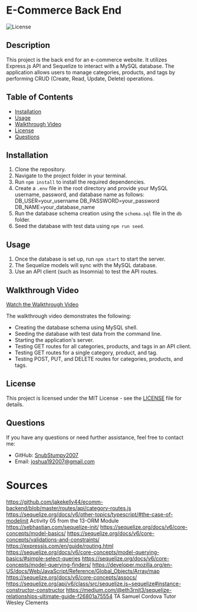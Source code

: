 # E-Commerce Back End

![License](https://img.shields.io/badge/license-MIT-blue.svg)

## Description

This project is the back end for an e-commerce website. It utilizes Express.js API and Sequelize to interact with a MySQL database. The application allows users to manage categories, products, and tags by performing CRUD (Create, Read, Update, Delete) operations.

## Table of Contents

- [Installation](#installation)
- [Usage](#usage)
- [Walkthrough Video](#walkthrough-video)
- [License](#license)
- [Questions](#questions)

## Installation

1. Clone the repository.
2. Navigate to the project folder in your terminal.
3. Run `npm install` to install the required dependencies.
4. Create a `.env` file in the root directory and provide your MySQL username, password, and database name as follows:
        DB_USER=your_username
        DB_PASSWORD=your_password
        DB_NAME=your_database_name
5. Run the database schema creation using the `schema.sql` file in the `db` folder.
6. Seed the database with test data using `npm run seed`.

## Usage

1. Once the database is set up, run `npm start` to start the server.
2. The Sequelize models will sync with the MySQL database.
3. Use an API client (such as Insomnia) to test the API routes.

## Walkthrough Video

[Watch the Walkthrough Video](link_to_your_walkthrough_video)

The walkthrough video demonstrates the following:

- Creating the database schema using MySQL shell.
- Seeding the database with test data from the command line.
- Starting the application's server.
- Testing GET routes for all categories, products, and tags in an API client.
- Testing GET routes for a single category, product, and tag.
- Testing POST, PUT, and DELETE routes for categories, products, and tags.

## License

This project is licensed under the MIT License - see the [LICENSE](LICENSE) file for details.

## Questions

If you have any questions or need further assistance, feel free to contact me:

- GitHub: [SnubStumpy2007](https://github.com/SnubStumpy2007/ecom)
- Email: joshua192007@gmail.com


# Sources
https://github.com/jakekelly44/ecomm-backend/blob/master/routes/api/category-routes.js
https://sequelize.org/docs/v6/other-topics/typescript/#the-case-of-modelinit
Activity 05 from the 13-ORM Module
https://sebhastian.com/sequelize-init/
https://sequelize.org/docs/v6/core-concepts/model-basics/
https://sequelize.org/docs/v6/core-concepts/validations-and-constraints/
https://expressjs.com/en/guide/routing.html
https://sequelize.org/docs/v6/core-concepts/model-querying-basics/#simple-select-queries
https://sequelize.org/docs/v6/core-concepts/model-querying-finders/
https://developer.mozilla.org/en-US/docs/Web/JavaScript/Reference/Global_Objects/Array/map
https://sequelize.org/docs/v6/core-concepts/assocs/
https://sequelize.org/api/v6/class/src/sequelize.js~sequelize#instance-constructor-constructor
https://medium.com/@eth3rnit3/sequelize-relationships-ultimate-guide-f26801a75554
TA Samuel Cordova
Tutor Wesley Clements
